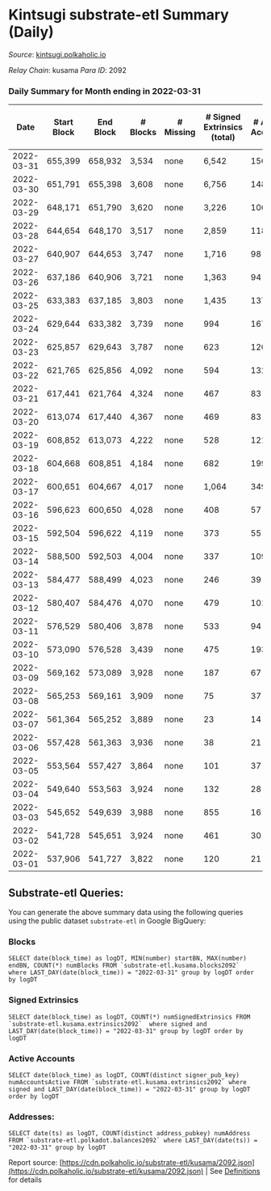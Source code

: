 # Kintsugi substrate-etl Summary (Daily)

_Source_: [kintsugi.polkaholic.io](https://kintsugi.polkaholic.io)

*Relay Chain*: kusama
*Para ID*: 2092



### Daily Summary for Month ending in 2022-03-31


| Date | Start Block | End Block | # Blocks | # Missing | # Signed Extrinsics (total) | # Active Accounts | # Addresses with Balances | # Events | # Transfers | # XCM Transfers In | # XCM Transfers Out |
| ---- | ----------- | --------- | -------- | --------- | --------------------------- | ----------------- | ------------------------- | -------- | ----------- | ------------------ | ------------------- |
| 2022-03-31 | 655,399 | 658,932 | 3,534 | none  | 6,542 | 156 | 7,402 | 32,426 | 67 ($168,863.31) | 19 ($17,592.55) | 42 ($35,932.17) |
| 2022-03-30 | 651,791 | 655,398 | 3,608 | none  | 6,756 | 148 | 7,383 | 33,179 | 40 ($92,727.18) | 31 ($410,065.89) | 28 ($14,108.70) |
| 2022-03-29 | 648,171 | 651,790 | 3,620 | none  | 3,226 | 106 | 7,360 | 30,105 | 135 ($84,101.63) | 14 ($184,007.94) | 19 ($9,813.35) |
| 2022-03-28 | 644,654 | 648,170 | 3,517 | none  | 2,859 | 118 | 7,258 | 28,407 | 59 ($77,035.60) | 17 ($66,960.19) | 16 ($10,428.53) |
| 2022-03-27 | 640,907 | 644,653 | 3,747 | none  | 1,716 | 98 | 7,232 | 28,784 | 42 ($57,303.84) | 18 ($71,496.57) | 29 ($33,998.94) |
| 2022-03-26 | 637,186 | 640,906 | 3,721 | none  | 1,363 | 94 | 7,222 | 28,146 | 35 ($20,366.26) | 14 ($39,146.71) | 8 ($5,272.39) |
| 2022-03-25 | 633,383 | 637,185 | 3,803 | none  | 1,435 | 137 | 7,212 | 29,221 | 56 ($240,926.29) | 25 ($24,231.33) | 21 ($10,551.93) |
| 2022-03-24 | 629,644 | 633,382 | 3,739 | none  | 994 | 167 | 7,188 | 28,286 | 67 ($16,770,719.75) | 14 ($12,988.45) | 14 ($4,608.96) |
| 2022-03-23 | 625,857 | 629,643 | 3,787 | none  | 623 | 120 | 7,158 | 27,846 | 53 ($27,993.69) | 8 ($54,148.13) | 25 ($18,415.28) |
| 2022-03-22 | 621,765 | 625,856 | 4,092 | none  | 594 | 132 | 7,139 | 30,296 | 80 ($88,150.42) | 12 ($5,182.05) | 66 ($61,474.87) |
| 2022-03-21 | 617,441 | 621,764 | 4,324 | none  | 467 | 83 | 7,095 | 31,336 | 33 ($61,909.44) |   | 8 ($5,900.07) |
| 2022-03-20 | 613,074 | 617,440 | 4,367 | none  | 469 | 83 | 7,089 | 31,665 | 35 ($35,751.59) |   | 8 ($9,553.66) |
| 2022-03-19 | 608,852 | 613,073 | 4,222 | none  | 528 | 121 | 7,080 | 30,842 | 44 ($22,487.32) |   | 5 ($3,790.35) |
| 2022-03-18 | 604,668 | 608,851 | 4,184 | none  | 682 | 199 | 7,067 | 31,340 | 128 ($49,654.21) | 1 ($1.19) | 4 ($5,795.62) |
| 2022-03-17 | 600,651 | 604,667 | 4,017 | none  | 1,064 | 349 | 7,004 | 31,498 | 199 ($79,808.49) | 2 ($1,242.76) | 7 ($14,725.02) |
| 2022-03-16 | 596,623 | 600,650 | 4,028 | none  | 408 | 57 | 6,914 | 29,121 | 34 ($1,368,670.05) | 2 ($75.16) | 15 ($2,935.31) |
| 2022-03-15 | 592,504 | 596,622 | 4,119 | none  | 373 | 55 | 6,906 | 29,136 | 21 ($23,286.20) |   | 22 ($56,325.04) |
| 2022-03-14 | 588,500 | 592,503 | 4,004 | none  | 337 | 109 | 6,898 | 25,104 | 58 ($23,812.91) | 2 ($0.06) | 26 ($19,930.83) |
| 2022-03-13 | 584,477 | 588,499 | 4,023 | none  | 246 | 39 | 6,860 | 25,775 | 21 ($11,076.11) |   | 4 ($5,397.37) |
| 2022-03-12 | 580,407 | 584,476 | 4,070 | none  | 479 | 101 | 6,851 | 29,699 | 29 ($16,408.04) |   | 14 ($8,835.91) |
| 2022-03-11 | 576,529 | 580,406 | 3,878 | none  | 533 | 94 | 6,842 | 29,247 | 90 ($40,743.54) |   | 15 ($13,046.66) |
| 2022-03-10 | 573,090 | 576,528 | 3,439 | none  | 475 | 193 | 6,806 | 22,510 | 78 ($36,654.09) | 5 ($21.75) | 25 ($15,453.20) |
| 2022-03-09 | 569,162 | 573,089 | 3,928 | none  | 187 | 67 | 6,782 | 24,054 | 34 ($20,195.05) |   | 43 ($92,392.57) |
| 2022-03-08 | 565,253 | 569,161 | 3,909 | none  | 75 | 37 | 6,766 | 23,647 | 37 ($259,321.54) | 1 ($0.02) | 11 ($67,642.59) |
| 2022-03-07 | 561,364 | 565,252 | 3,889 | none  | 23 | 14 | 6,752 | 23,552 | 38 ($1,804.86) |   |   |
| 2022-03-06 | 557,428 | 561,363 | 3,936 | none  | 38 | 21 | 6,720 | 23,689 | 11 ($2,586.37) |   | 1 ($11.47) |
| 2022-03-05 | 553,564 | 557,427 | 3,864 | none  | 101 | 37 | 6,717 | 23,400 | 52 ($40,624.23) |   | 8 ($945.63) |
| 2022-03-04 | 549,640 | 553,563 | 3,924 | none  | 132 | 28 | 6,708 | 25,774 | 19 ($2,844.47) |   | 9 ($1,065.85) |
| 2022-03-03 | 545,652 | 549,639 | 3,988 | none  | 855 | 16 | 6,698 | 26,735 | 12 ($9,252.17) |   | 1 ($1.12) |
| 2022-03-02 | 541,728 | 545,651 | 3,924 | none  | 461 | 30 | 6,692 | 28,055 | 24 ($9,749.85) |   | 10 ($19.62) |
| 2022-03-01 | 537,906 | 541,727 | 3,822 | none  | 120 | 21 | 6,684 | 20,845 | 47 ($68,648.13) |   | 11 ($141.46) |

## Substrate-etl Queries:
You can generate the above summary data using the following queries using the public dataset `substrate-etl` in Google BigQuery:


### Blocks
```
SELECT date(block_time) as logDT, MIN(number) startBN, MAX(number) endBN, COUNT(*) numBlocks FROM `substrate-etl.kusama.blocks2092`  where LAST_DAY(date(block_time)) = "2022-03-31" group by logDT order by logDT
```


### Signed Extrinsics
```
SELECT date(block_time) as logDT, COUNT(*) numSignedExtrinsics FROM `substrate-etl.kusama.extrinsics2092`  where signed and LAST_DAY(date(block_time)) = "2022-03-31" group by logDT order by logDT
```


### Active Accounts
```
SELECT date(block_time) as logDT, COUNT(distinct signer_pub_key) numAccountsActive FROM `substrate-etl.kusama.extrinsics2092` where signed and LAST_DAY(date(block_time)) = "2022-03-31" group by logDT order by logDT
```


### Addresses:
```
SELECT date(ts) as logDT, COUNT(distinct address_pubkey) numAddress FROM `substrate-etl.polkadot.balances2092` where LAST_DAY(date(ts)) = "2022-03-31" group by logDT
```



Report source: [https://cdn.polkaholic.io/substrate-etl/kusama/2092.json](https://cdn.polkaholic.io/substrate-etl/kusama/2092.json) | See [Definitions](/DEFINITIONS.md) for details
